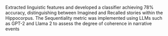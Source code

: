 
Extracted linguistic features and developed a classifier achieving 78% accuracy, distinguishing between
Imagined and Recalled stories within the Hippocorpus.
The Sequentiality metric was implemented using LLMs such as GPT-2 and Llama 2 to assess the degree of coherence
in narrative events